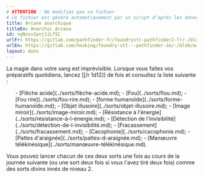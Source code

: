 ```yaml
---
# ATTENTION : Ne modifiez pas ce fichier
# Ce fichier est généré automatiquement par un script d'après les données du module Foundry VTT officiel et de sa traduction
title: Arcane anarchique
titleEn: Anarchic Arcana
id: ngNzsvIpnj1iLfSC
urlFr: https://gitlab.com/pathfinder-fr/foundryvtt-pathfinder2-fr/-/blob/master/data/feats/ngNzsvIpnj1iLfSC.htm
urlEn: https://gitlab.com/hooking/foundry-vtt---pathfinder-2e/-/blob/master/packs/data/feats.db/anarchic-arcana.json
layout: dons
---
```

La magie dans votre sang est imprévisible. Lorsque vous faites vos préparatifs quotidiens, lancez [[/r 1d12]] de fois et consultez la liste suivante :

<ol>
- [Flêche acide](../sorts/flèche-acide.md);
- [Fou](../sorts/flou.md);
- [Fou rire](../sorts/fou-rire.md);
- [forme humanoïde](../sorts/forme-humanoïde.md);
- [Objet illusoire](../sorts/objet-illusoire.md);
- [Image miroir](../sorts/image-miroir.md);
- [Résistance à l'énergie](../sorts/résistance-à-l-énergie.md);
- [Détection de l'invisibilité](../sorts/détection-de-l-invisibilité.md);
- [Fracassement](../sorts/fracassement.md);
- [Cacophonie](../sorts/cacophonie.md);
- [Pattes d'araignée](../sorts/pattes-d-araignée.md);
- [Manœuvre télékinésique](../sorts/manœuvre-télékinésique.md).
</ol>
Vous pouvez lancer chacun de ces deux sorts une fois au cours de la journée suivante (ou une sort deux fois si vous l'avez tiré deux fois) comme des sorts divins innés de niveau 2.
